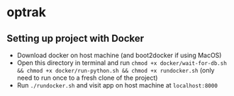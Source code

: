 # optrak

## Setting up project with Docker
- Download docker on host machine (and boot2docker if using MacOS)
- Open this directory in terminal and run `chmod +x docker/wait-for-db.sh && chmod +x docker/run-python.sh && chmod +x rundocker.sh` (only need to run once to a fresh clone of the project)
- Run `./rundocker.sh` and visit app on host machine at `localhost:8000`
